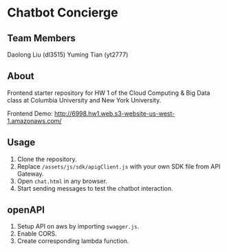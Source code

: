 # Chatbot Concierge #

## Team Members ##
Daolong Liu (dl3515)
Yuming Tian (yt2777)

## About ##

Frontend starter repository for HW 1 of the Cloud Computing & Big Data
class at Columbia University and New York University.

Frontend Demo:
<a href="http://6998.hw1.web.s3-website-us-west-1.amazonaws.com/">http://6998.hw1.web.s3-website-us-west-1.amazonaws.com/</a>

## Usage ##

1. Clone the repository.
2. Replace `/assets/js/sdk/apigClient.js` with your own SDK file from API
   Gateway.
3. Open `chat.html` in any browser.
4. Start sending messages to test the chatbot interaction.

## openAPI ##

1. Setup API on aws by importing `swagger.js`.
2. Enable CORS.
3. Create corresponding lambda function.